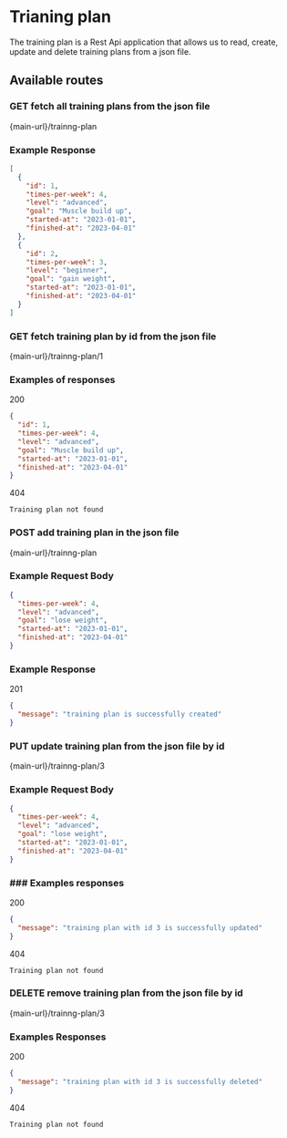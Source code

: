# Trianing plan

The training plan is a Rest Api application that allows us to read, create, update and delete training plans from a json file.

## Available routes

### GET fetch all training plans from the json file

{main-url}/trainng-plan

### Example Response

```json
[
  {
    "id": 1,
    "times-per-week": 4,
    "level": "advanced",
    "goal": "Muscle build up",
    "started-at": "2023-01-01",
    "finished-at": "2023-04-01"
  },
  {
    "id": 2,
    "times-per-week": 3,
    "level": "beginner",
    "goal": "gain weight",
    "started-at": "2023-01-01",
    "finished-at": "2023-04-01"
  }
]
```

### GET fetch training plan by id from the json file

{main-url}/trainng-plan/1

### Examples of responses

200

```json
{
  "id": 1,
  "times-per-week": 4,
  "level": "advanced",
  "goal": "Muscle build up",
  "started-at": "2023-01-01",
  "finished-at": "2023-04-01"
}
```

404

```
Training plan not found
```

### POST add training plan in the json file

{main-url}/trainng-plan

### Example Request Body

```json
{
  "times-per-week": 4,
  "level": "advanced",
  "goal": "lose weight",
  "started-at": "2023-01-01",
  "finished-at": "2023-04-01"
}
```

### Example Response

201

```json
{
  "message": "training plan is successfully created"
}
```

### PUT update training plan from the json file by id

{main-url}/trainng-plan/3

### Example Request Body

```json
{
  "times-per-week": 4,
  "level": "advanced",
  "goal": "lose weight",
  "started-at": "2023-01-01",
  "finished-at": "2023-04-01"
}
```

### ### Examples responses

200

```json
{
  "message": "training plan with id 3 is successfully updated"
}
```

404

```
Training plan not found
```

### DELETE remove training plan from the json file by id

{main-url}/trainng-plan/3

### Examples Responses

200

```json
{
  "message": "training plan with id 3 is successfully deleted"
}
```

404

```
Training plan not found
```
